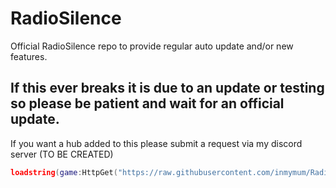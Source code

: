 # RadioSilence
Official RadioSilence repo to provide regular auto update and/or new features. 

If this ever breaks it is due to an update or testing so please be patient and wait for an official update.
-
If you want a hub added to this please submit a request via my discord server (TO BE CREATED)

```lua
loadstring(game:HttpGet("https://raw.githubusercontent.com/inmymum/RadioSilence/main/Releases/v1.lua"))()

